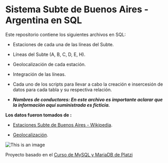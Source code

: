 # **Sistema Subte de Buenos Aires - Argentina en SQL**
Este repositorio contiene los siguientes archivos en SQL:

* Estaciones de cada una de las líneas del Subte.

* Líneas del Subte (A, B, C, D, E, H).

* Geolocalización de cada estación.

* Integración de las líneas.

* Cada uno de los scripts para llevar a cabo la creación e insercesión de datos para cada tabla y su respectiva relación.

* ***Nombres de conductores: En este archivo es importante aclarar que la información aquí suministrada es ficticia.***


**Los datos fueron tomados de :**

* [Estaciones Subte de Buenos Aires - Wikipedia](https://es.wikipedia.org/wiki/Anexo:Estaciones_de_Subte_de_Buenos_Aires).

* [Geolocalización](https://www.google.com/maps/place/Buenos+Aires,+CABA/@-34.6306562,-58.5012764,10z/data=!4m6!3m5!1s0x95bcca3b4ef90cbd:0xa0b3812e88e88e87!8m2!3d-34.6036844!4d-58.3815591!16zL20vMDFseTVt).

![This is an image](https://buenosaires.gob.ar/sites/default/files/media/image/2020/03/18/afe2a3eb4822e29d21f689a938078e116d6747cd.jpeg)


Proyecto basado en el [Curso de MySQL y MariaDB de Platzi](https://platzi.com/cursos/mysql-mariadb/)

